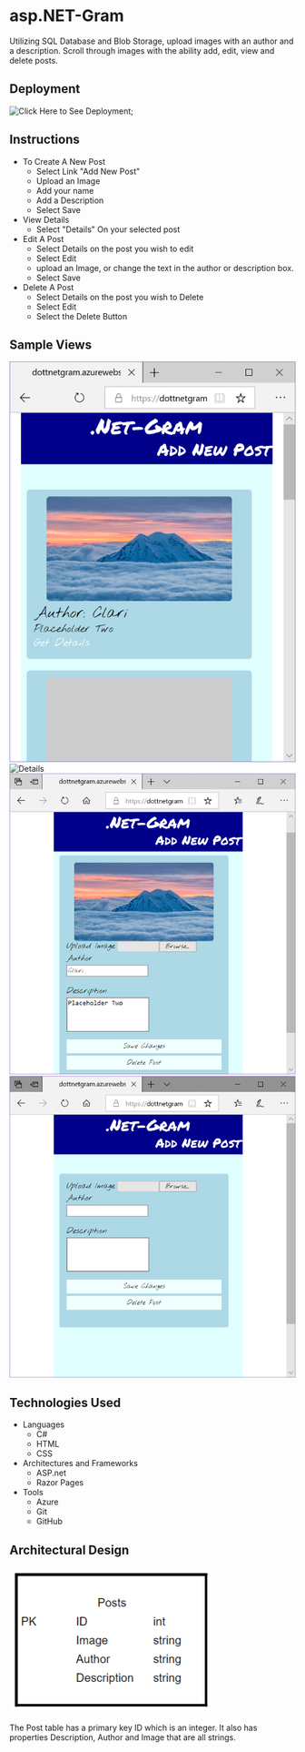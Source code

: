 # asp.NET-Gram
Utilizing  SQL Database and Blob Storage, upload images with an author and a description. Scroll through images with the ability add, edit, view and delete posts.

## Deployment 
![Click Here to See Deployment](https://dottnetgram.azurewebsites.net/);

## Instructions
- To Create A New Post
	- Select Link "Add New Post"
	- Upload an Image
	- Add your name
	- Add a Description
	- Select Save
- View Details
	- Select "Details" On your selected post
- Edit A Post
	- Select Details on the post you wish to edit
	- Select Edit 
	- upload an Image, or change the text in the author or description box.
	- Select Save
- Delete A Post
	- Select Details on the post you wish to Delete
	- Select Edit
	- Select the Delete Button


## Sample Views
![Home](Assets/home.PNG)
![Details](Asssets/view.PNG)
![Edit/Delete](Assets/edit.PNG)
![Create](Assets/create.PNG)

## Technologies Used
- Languages
	- C#
	- HTML
	- CSS
- Architectures and Frameworks
	- ASP.net
	- Razor Pages
- Tools
	- Azure 
	- Git
	- GitHub

## Architectural Design
![Schema](Assets/schema.PNG)

The Post table has a primary key ID which is an integer. It also has properties Description, Author and Image that are all strings.










